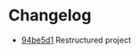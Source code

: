 # Changelog

* [94be5d1](https://github.com/Hogeschool-Windesheim/conditioned-goods-use-case/pull/26) Restructured project